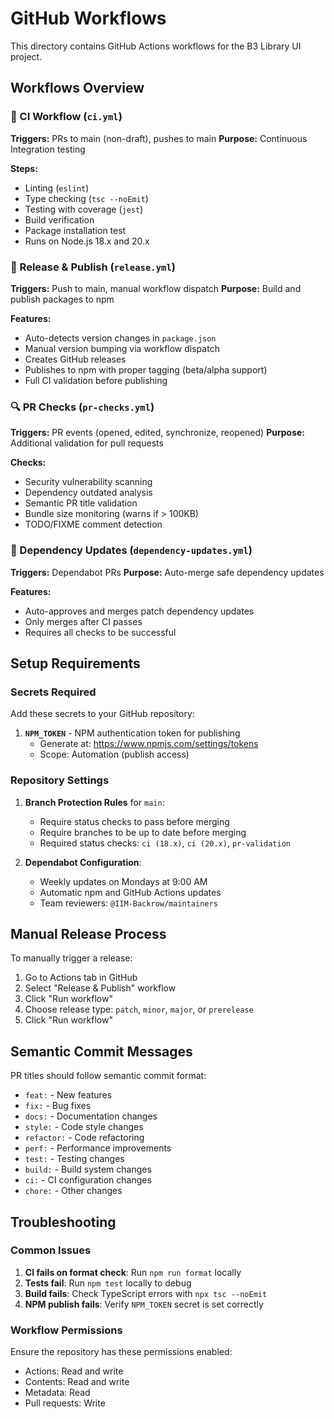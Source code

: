 # GitHub Workflows

This directory contains GitHub Actions workflows for the B3 Library UI project.

## Workflows Overview

### 🔧 CI Workflow (`ci.yml`)

**Triggers:** PRs to main (non-draft), pushes to main **Purpose:** Continuous Integration testing

**Steps:**

- Linting (`eslint`)
- Type checking (`tsc --noEmit`)
- Testing with coverage (`jest`)
- Build verification
- Package installation test
- Runs on Node.js 18.x and 20.x

### 🚀 Release & Publish (`release.yml`)

**Triggers:** Push to main, manual workflow dispatch **Purpose:** Build and publish packages to npm

**Features:**

- Auto-detects version changes in `package.json`
- Manual version bumping via workflow dispatch
- Creates GitHub releases
- Publishes to npm with proper tagging (beta/alpha support)
- Full CI validation before publishing

### 🔍 PR Checks (`pr-checks.yml`)

**Triggers:** PR events (opened, edited, synchronize, reopened) **Purpose:** Additional validation for pull requests

**Checks:**

- Security vulnerability scanning
- Dependency outdated analysis
- Semantic PR title validation
- Bundle size monitoring (warns if > 100KB)
- TODO/FIXME comment detection

### 🤖 Dependency Updates (`dependency-updates.yml`)

**Triggers:** Dependabot PRs **Purpose:** Auto-merge safe dependency updates

**Features:**

- Auto-approves and merges patch dependency updates
- Only merges after CI passes
- Requires all checks to be successful

## Setup Requirements

### Secrets Required

Add these secrets to your GitHub repository:

1. **`NPM_TOKEN`** - NPM authentication token for publishing
   - Generate at: https://www.npmjs.com/settings/tokens
   - Scope: Automation (publish access)

### Repository Settings

1. **Branch Protection Rules** for `main`:
   - Require status checks to pass before merging
   - Require branches to be up to date before merging
   - Required status checks: `ci (18.x)`, `ci (20.x)`, `pr-validation`

2. **Dependabot Configuration**:
   - Weekly updates on Mondays at 9:00 AM
   - Automatic npm and GitHub Actions updates
   - Team reviewers: `@IIM-Backrow/maintainers`

## Manual Release Process

To manually trigger a release:

1. Go to Actions tab in GitHub
2. Select "Release & Publish" workflow
3. Click "Run workflow"
4. Choose release type: `patch`, `minor`, `major`, or `prerelease`
5. Click "Run workflow"

## Semantic Commit Messages

PR titles should follow semantic commit format:

- `feat:` - New features
- `fix:` - Bug fixes
- `docs:` - Documentation changes
- `style:` - Code style changes
- `refactor:` - Code refactoring
- `perf:` - Performance improvements
- `test:` - Testing changes
- `build:` - Build system changes
- `ci:` - CI configuration changes
- `chore:` - Other changes

## Troubleshooting

### Common Issues

1. **CI fails on format check**: Run `npm run format` locally
2. **Tests fail**: Run `npm test` locally to debug
3. **Build fails**: Check TypeScript errors with `npx tsc --noEmit`
4. **NPM publish fails**: Verify `NPM_TOKEN` secret is set correctly

### Workflow Permissions

Ensure the repository has these permissions enabled:

- Actions: Read and write
- Contents: Read and write
- Metadata: Read
- Pull requests: Write
